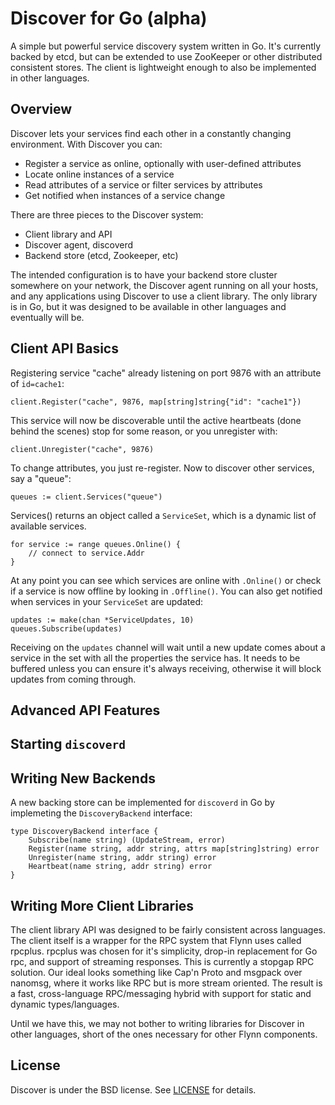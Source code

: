 # Discover for Go (alpha)

A simple but powerful service discovery system written in Go. It's currently backed by etcd, but can be
extended to use ZooKeeper or other distributed consistent stores. The client is lightweight enough to 
also be implemented in other languages.

## Overview

Discover lets your services find each other in a constantly changing environment. With Discover you can:
 * Register a service as online, optionally with user-defined attributes
 * Locate online instances of a service
 * Read attributes of a service or filter services by attributes
 * Get notified when instances of a service change

There are three pieces to the Discover system:
 * Client library and API
 * Discover agent, discoverd
 * Backend store (etcd, Zookeeper, etc)

The intended configuration is to have your backend store cluster somewhere on your network, the Discover agent running on all your hosts, and any applications using Discover to use a client library. The only library is in Go, but it was designed to be available in other languages and eventually will be. 

## Client API Basics

Registering service "cache" already listening on port 9876 with an attribute of `id=cache1`:

```client.Register("cache", 9876, map[string]string{"id": "cache1"})```

This service will now be discoverable until the active heartbeats (done behind the scenes) stop for some reason, or you unregister with:

```client.Unregister("cache", 9876)```

To change attributes, you just re-register. Now to discover other services, say a "queue":

```queues := client.Services("queue")```

Services() returns an object called a `ServiceSet`, which is a dynamic list of available services.

```
for service := range queues.Online() {
	// connect to service.Addr
}
```

At any point you can see which services are online with `.Online()` or check if a service is now offline by looking in `.Offline()`. You can also get notified when services in your `ServiceSet` are updated:

```
updates := make(chan *ServiceUpdates, 10)
queues.Subscribe(updates)
```

Receiving on the `updates` channel will wait until a new update comes about a service in the set with all the properties the service has. It needs to be buffered unless you can ensure it's always receiving, otherwise it will block updates from coming through.

## Advanced API Features

## Starting `discoverd`

## Writing New Backends

A new backing store can be implemented for `discoverd` in Go by implemeting the `DiscoveryBackend` interface:

```
type DiscoveryBackend interface {
	Subscribe(name string) (UpdateStream, error)
	Register(name string, addr string, attrs map[string]string) error
	Unregister(name string, addr string) error
	Heartbeat(name string, addr string) error
}
```

## Writing More Client Libraries

The client library API was designed to be fairly consistent across languages. The client itself is a wrapper for the RPC system that Flynn uses called rpcplus. rpcplus was chosen for it's simplicity, drop-in replacement for Go rpc, and support of streaming responses. This is currently a stopgap RPC solution. Our ideal looks something like Cap'n Proto and msgpack over nanomsg, where it works like RPC but is more stream oriented. The result is a fast, cross-language RPC/messaging hybrid with support for static and dynamic types/languages. 

Until we have this, we may not bother to writing libraries for Discover in other languages, short of the ones necessary for other Flynn components.

## License

Discover is under the BSD license. See [LICENSE](https://github.com/flynn/go-discover/blob/master/LICENSE) for details.